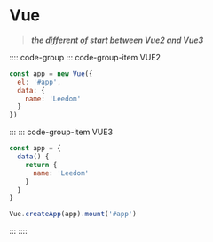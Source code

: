 # Vue
>***the different of start between Vue2 and Vue3***

:::: code-group
::: code-group-item VUE2
```js
const app = new Vue({
  el: '#app',
  data: {
    name: 'Leedom'
  }
})
```
:::
::: code-group-item VUE3
```js
const app = {
  data() {
    return {
      name: 'Leedom'
    }
  }
}

Vue.createApp(app).mount('#app')
```
:::
::::
